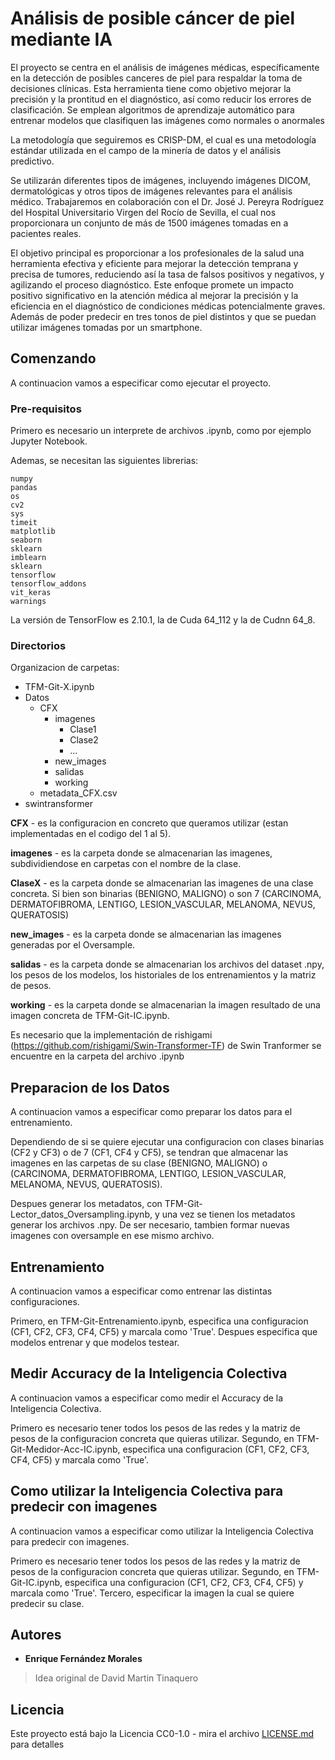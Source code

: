 # Análisis de posible cáncer de piel mediante IA 



El proyecto se centra en el análisis de imágenes médicas, específicamente en la detección de posibles canceres de piel para respaldar la toma de decisiones clínicas. Esta herramienta tiene como objetivo mejorar la precisión y la prontitud en el diagnóstico, así como reducir los errores de clasificación. Se emplean algoritmos de aprendizaje automático para entrenar modelos que clasifiquen las imágenes como normales o anormales

La metodología que seguiremos es CRISP-DM, el cual es una metodología estándar utilizada en el campo de la minería de datos y el análisis predictivo.

Se utilizarán diferentes tipos de imágenes, incluyendo imágenes DICOM, dermatológicas y otros tipos de imágenes relevantes para el análisis médico. Trabajaremos en colaboración con el Dr. José J. Pereyra Rodríguez del Hospital Universitario Virgen del Rocío de Sevilla, el cual nos proporcionara un conjunto de más de 1500 imágenes tomadas en a pacientes reales. 

El objetivo principal es proporcionar a los profesionales de la salud una herramienta efectiva y eficiente para mejorar la detección temprana y precisa de tumores, reduciendo así la tasa de falsos positivos y negativos, y agilizando el proceso diagnóstico. Este enfoque promete un impacto positivo significativo en la atención médica al mejorar la precisión y la eficiencia en el diagnóstico de condiciones médicas potencialmente graves. Además de poder predecir en tres tonos de piel distintos y que se puedan utilizar imágenes tomadas por un smartphone.

## Comenzando

A continuacion vamos a especificar como ejecutar el proyecto.

### Pre-requisitos

Primero es necesario un interprete de archivos .ipynb, como por ejemplo Jupyter Notebook.

Ademas, se necesitan las siguientes librerias:

```
numpy
pandas
os
cv2
sys
timeit
matplotlib
seaborn
sklearn
imblearn
sklearn
tensorflow
tensorflow_addons
vit_keras
warnings
```

La versión de TensorFlow es 2.10.1, la de Cuda 64_112 y la de Cudnn 64_8.

### Directorios

Organizacion de carpetas:

- TFM-Git-X.ipynb
- Datos
   - CFX
     - imagenes
         - Clase1
         - Clase2
         - ...
     - new_images
     - salidas
     - working
   - metadata_CFX.csv
 - swintransformer

**CFX** - es la configuracion en concreto que queramos utilizar (estan implementadas en el codigo del 1 al 5).

**imagenes** - es la carpeta donde se almacenarian las imagenes, subdividiendose en carpetas con el nombre de la clase.

**ClaseX** - es la carpeta donde se almacenarian las imagenes de una clase concreta. Si bien son binarias (BENIGNO, MALIGNO) o son 7 (CARCINOMA, DERMATOFIBROMA, LENTIGO, LESION_VASCULAR, MELANOMA, NEVUS, QUERATOSIS)

**new_images** - es la carpeta donde se almacenarian las imagenes generadas por el Oversample.

**salidas** - es la carpeta donde se almacenarian los archivos del dataset .npy, los pesos de los modelos, los historiales de los entrenamientos y la matriz de pesos.

**working** - es la carpeta donde se almacenarian la imagen resultado de una imagen concreta de TFM-Git-IC.ipynb.

Es necesario que la implementación de rishigami (https://github.com/rishigami/Swin-Transformer-TF) de Swin Tranformer se encuentre en la carpeta del archivo .ipynb

## Preparacion de los Datos

A continuacion vamos a especificar como preparar los datos para el entrenamiento.

Dependiendo de si se quiere ejecutar una configuracion con clases binarias (CF2 y CF3) o de 7 (CF1, CF4 y CF5), se tendran que almacenar las imagenes en las carpetas de su clase (BENIGNO, MALIGNO) o (CARCINOMA, DERMATOFIBROMA, LENTIGO, LESION_VASCULAR, MELANOMA, NEVUS, QUERATOSIS).

Despues generar los metadatos, con TFM-Git-Lector_datos_Oversampling.ipynb, y una vez se tienen los metadatos generar los archivos .npy. De ser necesario, tambien formar nuevas imagenes con oversample en ese mismo archivo.

## Entrenamiento

A continuacion vamos a especificar como entrenar las distintas configuraciones.

Primero, en TFM-Git-Entrenamiento.ipynb, especifica una configuracion (CF1, CF2, CF3, CF4, CF5) y marcala como 'True'. Despues especifica que modelos entrenar y que modelos testear.

## Medir Accuracy de la Inteligencia Colectiva

A continuacion vamos a especificar como medir el Accuracy de la Inteligencia Colectiva.

Primero es necesario tener todos los pesos de las redes y la matriz de pesos de la configuracion concreta que quieras utilizar. Segundo, en TFM-Git-Medidor-Acc-IC.ipynb, especifica una configuracion (CF1, CF2, CF3, CF4, CF5) y marcala como 'True'.

## Como utilizar la Inteligencia Colectiva para predecir con imagenes

A continuacion vamos a especificar como utilizar la Inteligencia Colectiva para predecir con imagenes.

Primero es necesario tener todos los pesos de las redes y la matriz de pesos de la configuracion concreta que quieras utilizar. Segundo, en TFM-Git-IC.ipynb, especifica una configuracion (CF1, CF2, CF3, CF4, CF5) y marcala como 'True'. Tercero, especificar la imagen la cual se quiere predecir su clase.

## Autores

* **Enrique Fernández Morales**

> Idea original de David Martin Tinaquero 

## Licencia

Este proyecto está bajo la Licencia CC0-1.0 - mira el archivo [LICENSE.md](LICENSE.md) para detalles

